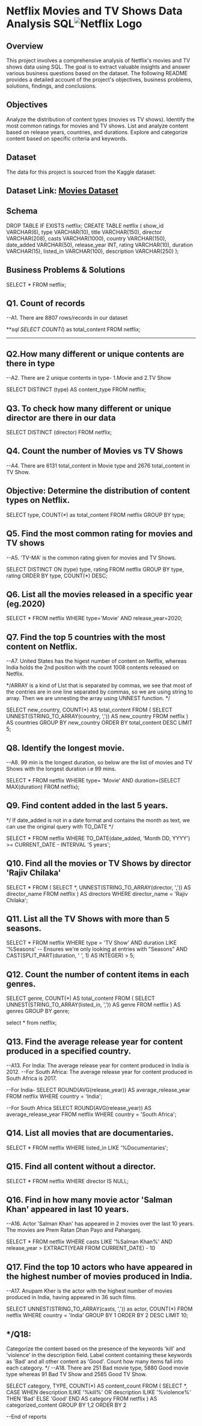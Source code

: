 # Netflix Movies and TV Shows Data Analysis SQL![Netflix Logo](https://github.com/seemaacharya/netflix_sql_project/blob/main/netflix_PNG25.png)
## Overview
This project involves a comprehensive analysis of Netflix's movies and TV shows data using SQL. The goal is to extract valuable insights and answer various business questions based on the dataset. The following README provides a detailed account of the project's objectives, business problems, solutions, findings, and conclusions.

## Objectives
Analyze the distribution of content types (movies vs TV shows).
Identify the most common ratings for movies and TV shows.
List and analyze content based on release years, countries, and durations.
Explore and categorize content based on specific criteria and keywords.

## Dataset
The data for this project is sourced from the Kaggle dataset:

## Dataset Link: [Movies Dataset](https://www.kaggle.com/datasets/shivamb/netflix-shows?resource=download)

## Schema
DROP TABLE IF EXISTS netflix;
CREATE TABLE netflix
(
	show_id VARCHAR(6),
	type VARCHAR(10),
	title VARCHAR(150),
	director VARCHAR(208),
	casts VARCHAR(1000),
	country VARCHAR(150),
	date_added VARCHAR(50),
	release_year INT,
	rating VARCHAR(10),
	duration VARCHAR(15),
	listed_in VARCHAR(100),
	description VARCHAR(250)
);

## Business Problems & Solutions
SELECT * FROM netflix;



## Q1. Count of records
--A1. There are 8807 rows/records in our dataset

***sql
SELECT COUNT(*) as total_content FROM netflix;
***



## Q2.How many different or unique contents are there in type
--A2. There are 2 unique contents in type- 1.Movie and 2.TV Show


SELECT DISTINCT (type) AS content_type
FROM netflix;


## Q3. To check how many different or unique director are there in our data

SELECT DISTINCT (director) FROM netflix;


## Q4. Count the number of Movies vs TV Shows
--A4. There are 6131 total_content in Movie type and 2676 total_content in TV Show.

## Objective: Determine the distribution of content types on Netflix.



SELECT type,
COUNT(*) as total_content 
FROM netflix
GROUP BY type; 

## Q5. Find the most common rating for movies and TV shows
--A5. 'TV-MA' is the common rating given for movies and TV Shows.


SELECT DISTINCT ON (type) type, rating
FROM netflix
GROUP BY type, rating
ORDER BY type, COUNT(*) DESC;



## Q6. List all the movies released in a specific year (eg.2020)

SELECT * FROM netflix
WHERE 
	type='Movie'
	AND 
	release_year=2020;


## Q7. Find the top 5 countries with the most content on Netflix.
--A7. United States has the higest number of content on Netflix, whereas India holds the 2nd position with the count 1008 contents released on Netflix.
 
 */ARRAY is a kind of LIst that is separated by commas, we see that most of the contries are in
one line separated by commas, so we are using string to array. Then we are unnesting the array using UNNEST function.
*/


SELECT new_country, COUNT(*) AS total_content
FROM (
    SELECT UNNEST(STRING_TO_ARRAY(country, ',')) AS new_country
    FROM netflix
) AS countries
GROUP BY new_country
ORDER BY total_content DESC
LIMIT 5;




## Q8. Identify the longest movie.
--A8. 99 min is the longest duration, so below are the list of movies and TV Shows with the longest duration i.e 99 mins.

SELECT * FROM netflix 
WHERE 
	type= 'Movie'
	AND
	duration=(SELECT MAX(duration) FROM netflix);

 

	
## Q9. Find content added in the last 5 years.
*/
If date_added is not in a date format and contains the month as text, we can use the original
query with TO_DATE */


SELECT
*
FROM netflix
WHERE TO_DATE(date_added, 'Month DD, YYYY') >= CURRENT_DATE - INTERVAL '5 years';



## Q10. Find all the movies or TV Shows by director 'Rajiv Chilaka'

SELECT *
FROM (
    SELECT *, UNNEST(STRING_TO_ARRAY(director, ',')) AS director_name
    FROM netflix
) AS directors
WHERE director_name = 'Rajiv Chilaka';




## Q11. List all the TV Shows with more than 5 seasons.


SELECT *
FROM netflix
WHERE 
    type = 'TV Show'
    AND 
    duration LIKE '%Seasons'  -- Ensures we're only looking at entries with "Seasons"
    AND 
    CAST(SPLIT_PART(duration, ' ', 1) AS INTEGER) > 5;

    


## Q12. Count the number of content items in each genres.

SELECT genre, COUNT(*) AS total_content
FROM (
    SELECT UNNEST(STRING_TO_ARRAY(listed_in, ',')) AS genre
    FROM netflix
) AS genres
GROUP BY genre;

select * from netflix;



## Q13. Find the average release year for content produced in a specified country.
--A13. For India: The average release year for content produced in India is 2012.
--For South Africa: The average release year for content produced in South Africa is 2017.

--For India-
SELECT ROUND(AVG(release_year)) AS average_release_year
FROM netflix
WHERE country = 'India';

--For South Africa
SELECT ROUND(AVG(release_year)) AS average_release_year
FROM netflix
WHERE country = 'South Africa';



## Q14. List all movies that are documentaries.

SELECT * FROM netflix
WHERE listed_in LIKE '%Documentaries';




## Q15. Find all content without a director.

SELECT * FROM netflix
WHERE director IS NULL;



## Q16. Find in how many movie actor 'Salman Khan' appeared in last 10 years.
--A16. Actor 'Salman Khan' has appeared in 2 movies over the last 10 years. The movies are Prem Ratan Dhan Payo and Paharganj.

SELECT * FROM netflix
WHERE 
	casts LIKE '%Salman Khan%'
	AND 
	release_year > EXTRACT(YEAR FROM CURRENT_DATE) - 10 

 


## Q17. Find the top 10 actors who have appeared in the highest number of movies produced in India.
--A17. Anupam Kher is the actor with the highest number of movies produced in India, having appeared in 36 such films.

SELECT 
	UNNEST(STRING_TO_ARRAY(casts, ',')) as actor,
	COUNT(*)
FROM netflix
WHERE country = 'India'
GROUP BY 1
ORDER BY 2 DESC
LIMIT 10;




## */Q18:
Categorize the content based on the presence of the keywords 'kill' and 'violence' in 
the description field. Label content containing these keywords as 'Bad' and all other 
content as 'Good'. Count how many items fall into each category.
*/
--A18. There are 251 Bad movie type, 5880 Good movie type whereas 91 Bad TV Show and 2585 Good TV Show.

SELECT 
    category,
	TYPE,
    COUNT(*) AS content_count
FROM (
    SELECT 
		*,
        CASE 
            WHEN description ILIKE '%kill%' OR description ILIKE '%violence%' THEN 'Bad'
            ELSE 'Good'
        END AS category
    FROM netflix
) AS categorized_content
GROUP BY 1,2
ORDER BY 2



--End of reports


